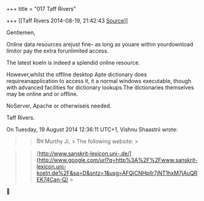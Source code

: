 +++
title = "017 Taff Rivers"

+++
[[Taff Rivers	2014-08-19, 21:42:43 [Source](https://groups.google.com/g/samskrita/c/KVGdwye3BjU)]]



Gentlemen,

  

Online data resources arejust fine- as long as youare within yourdownload limitor pay the extra forunlimited access.

  

The latest koeln is indeed a splendid online resource.

  

However,whilst the offline desktop Apte dictionary does requireanapplication to access it, it a normal windows executable, though with advanced facilities for dictionary lookups.The dictionaries themselves may be online and or offline.

  

NoServer, Apache or otherwiseis needed.

  

 Taff Rivers.

  

  

  
On Tuesday, 19 August 2014 12:36:11 UTC+1, Vishnu Shaastrii wrote:

> 
> > 
> > प्रिय Murthy Ji, >
> The following website: >
> 
> > 

> 
> > 
> > [http://www.sanskrit-lexicon.uni-.de/](http://www.google.com/url?q=http%3A%2F%2Fwww.sanskrit-lexicon.uni-koeln.de%2F&sa=D&sntz=1&usg=AFQjCNHpllr7jNT1hxM7jAuQREK74Can-Q) >
> 
> > 



